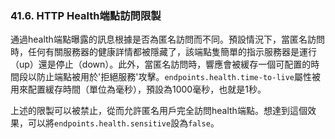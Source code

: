 ### 41.6. HTTP Health端點訪問限製

通過health端點曝露的訊息根據是否為匿名訪問而不同。預設情況下，當匿名訪問時，任何有關服務器的健康詳情都被隱藏了，該端點隻簡單的指示服務器是運行（up）還是停止（down）。此外，當匿名訪問時，響應會被緩存一個可配置的時間段以防止端點被用於'拒絕服務'攻擊。`endpoints.health.time-to-live`屬性被用來配置緩存時間（單位為毫秒），預設為1000毫秒，也就是1秒。

上述的限製可以被禁止，從而允許匿名用戶完全訪問health端點。想達到這個效果，可以將`endpoints.health.sensitive`設為`false`。
